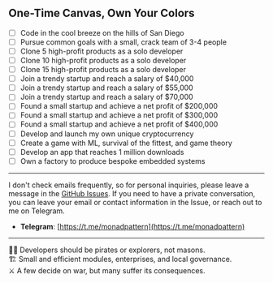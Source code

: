 ## One-Time Canvas, Own Your Colors
- [ ] Code in the cool breeze on the hills of San Diego
- [ ] Pursue common goals with a small, crack team of 3-4 people
- [ ] Clone 5 high-profit products as a solo developer
- [ ] Clone 10 high-profit products as a solo developer
- [ ] Clone 15 high-profit products as a solo developer
- [ ] Join a trendy startup and reach a salary of $40,000
- [ ] Join a trendy startup and reach a salary of $55,000
- [ ] Join a trendy startup and reach a salary of $70,000
- [ ] Found a small startup and achieve a net profit of $200,000
- [ ] Found a small startup and achieve a net profit of $300,000
- [ ] Found a small startup and achieve a net profit of $400,000
- [ ] Develop and launch my own unique cryptocurrency
- [ ] Create a game with ML, survival of the fittest, and game theory
- [ ] Develop an app that reaches 1 million downloads
- [ ] Own a factory to produce bespoke embedded systems

***
I don't check emails frequently, so for personal inquiries, please leave a message in the [GitHub Issues](https://github.com/cherrycoder9/cherrycoder9/issues). If you need to have a private conversation, you can leave your email or contact information in the Issue, or reach out to me on Telegram.

- **Telegram**: [https://t.me/monadpattern](https://t.me/monadpattern)

***
🏴‍☠️ Developers should be pirates or explorers, not masons.  
🏗️ Small and efficient modules, enterprises, and local governance.  
⚔️ A few decide on war, but many suffer its consequences.  

<!--
**cherrycoder9/cherrycoder9** is a ✨ _special_ ✨ repository because its `README.md` (this file) appears on your GitHub profile.

Here are some ideas to get you started:

- 🔭 I’m currently working on ...
- 🌱 I’m currently learning ...
- 👯 I’m looking to collaborate on ...
- 🤔 I’m looking for help with ...
- 💬 Ask me about ...
- 📫 How to reach me: ...
- 😄 Pronouns: ...
- ⚡ Fun fact: ...
-->

